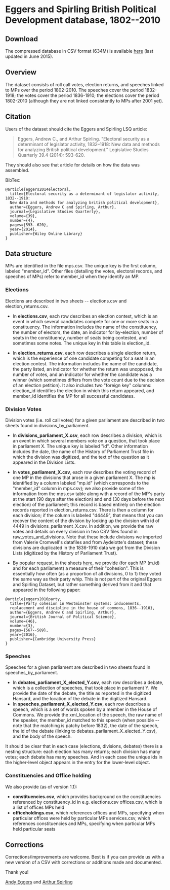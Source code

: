 # Eggers and Spirling British Political Development database, 1802--2010

## Download
The compressed database in CSV format (634M) is available [here](http://andy.egge.rs/data/csv_archive_20150612.zip) (last updated in June 2015).

## Overview
The dataset consists of roll call votes, election returns, and speeches linked to MPs over the period 1802-2010. The speeches cover the period 1832-1918; the votes cover the period 1836-1910; the elections cover the period 1802-2010 (although they are not linked consistently to MPs after 2001 yet).

## Citation
Users of the dataset should cite the Eggers and Spirling LSQ article:


> Eggers, Andrew C., and Arthur Spirling. "Electoral security as a determinant of legislator activity, 1832–1918: New data and methods for analyzing British political development." Legislative Studies Quarterly 39.4 (2014): 593-620.

They should also see that article for details on how the data was assembled.

BibTex: 
```
@article{eggers2014electoral,
  title={Electoral security as a determinant of legislator activity, 1832--1918: 
  New data and methods for analyzing british political development},
  author={Eggers, Andrew C and Spirling, Arthur},
  journal={Legislative Studies Quarterly},
  volume={39},
  number={4},
  pages={593--620},
  year={2014},
  publisher={Wiley Online Library}
}
```

## Data structure
MPs are identified in the file mps.csv. The unique key is the first column, labeled "member_id". Other files (detailing the votes, electoral records, and speeches of MPs) refer to member_id when they identify an MP.

### Elections

Elections are described in two sheets -- elections.csv and election_returns.csv.

- In **elections.csv**, each row describes an election contest, which is an event in which several candidates compete for one or more seats in a constituency. The information includes the name of the constituency, the number of electors, the date, an indicator for by-election, number of seats in the constituency, number of seats being contested, and sometimes some notes. The unique key in this table is election_id.

- In **election_returns.csv**, each row describes a single election return, which is the experience of one candidate competing for a seat in an election contest. The information includes the name of the candidate, the party listed, an indicator for whether the return was unopposed, the number of votes, and an indicator for whether the candidate was a winner (which sometimes differs from the vote count due to the decision of an election petition). It also includes two "foreign key" columns: election_id identifies the election in which this return appeared, and member_id identifies the MP for all successful candidates.

###  Division Votes
Division votes (i.e. roll call votes) for a given parliament are described in two sheets found in divisions_by_parliament.

- In **divisions_parliament_X.csv**, each row describes a division, which is an event in which several members vote on a question, that took place in parliament X. The unique key is labeled "id". Other information includes the date, the name of the History of Parliament Trust file in which the division was digitized, and the text of the question as it appeared in the Division Lists.

- In **votes_parliament_X.csv**, each row describes the voting record of one MP in the divisions that arose in a given parliament X. The mp is identified by a column labeled "mp.id" (which corresponds to the "member_id" column in mps.csv); we also provide some of the information from the mps.csv table along with a record of the MP's party at the start (90 days after the election) and end (30 days before the next election) of the parliament; this record is based entirely on the election records reported in election_returns.csv. There is then a column for each division; if the column is labeled "d4449", that means that you can recover the content of the division by looking up the division with id of 4449 in divisions_parliament_X.csv.
In addition, we provide the raw votes and details on every division in two CSV files found in raw_votes_and_divisions. Note that these include divisions we imported from Valerie Cromwell's datafiles and from Aydelotte's dataset; these divisions are duplicated in the 1836-1910 data we got from the Division Lists (digitized by the History of Parliament Trust).

- By popular request, in the sheets [here](https://www.dropbox.com/sh/cftvjx57jhfue83/AACn88LhvXXCfKV6iLCcZZK-a?dl=0), we provide (for each MP (m.id) and for each parliament) a measure of their "cohesion".  This is essentially how often (as a proportion of all divisions, 0 to 1) they voted the same way as their party whip.  This is not part of the original Eggers and Spirling Dataset, but rather something derived from it and that appeared in the following paper:


```
@article{eggers2016party,
  title={Party cohesion in Westminster systems: inducements, 
  replacement and discipline in the house of commons, 1836--1910},
  author={Eggers, Andrew C and Spirling, Arthur},
  journal={British Journal of Political Science},
  volume={46},
  number={3},
  pages={567--589},
  year={2016},
  publisher={Cambridge University Press}
}
```



### Speeches
Speeches for a given parliament are described in two sheets found in speeches_by_parliament.

- In **debates_parliament_X_elected_Y.csv**, each row describes a debate, which is a collection of speeches, that took place in parliament Y. We provide the date of the debate, the title as reported in the digitized Hansard, and the location of the debate in the digitized Hansard.
- In **speeches_parliament_X_elected_Y.csv**, each row describes a speech, which is a set of words spoken by a member in the House of Commons. We provide the xml_location of the speech, the raw name of the speaker, the member_id matched to this speech (when possible -- note that the matching is patchy before 1832), the date of the speech, the id of the debate (linking to debates_parliament_X_elected_Y.csv), and the body of the speech.

It should be clear that in each case (elections, divisions, debates) there is a nesting structure: each election has many returns; each division has many votes; each debate has many speeches. And in each case the unique ids in the higher-level object appears in the entry for the lower-level object.

### Constituencies and Office holding
We also provide (as of version 1.1):

- **constituencies.csv**, which provides background on the constituencies referenced by constituency_id in e.g. elections.csv
offices.csv, which is a list of offices MPs held
- **officeholdings.csv**, which references offices and MPs, specifying when particular offices were held by particular MPs
services.csv, which references constituencies and MPs, specifying when particular MPs held particular seats

## Corrections
Corrections/improvements are welcome. Best is if you can provide us with a new version of a CSV with corrections or additions made and documented.

Thank you!

[Andy Eggers](http://andy.egge.rs/) and [Arthur Spirling](http://www.nyu.edu/projects/spirling/)

